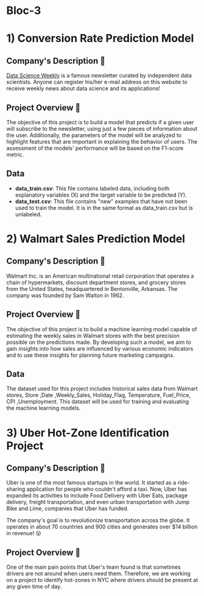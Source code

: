 # Bloc-3
# 1) Conversion Rate Prediction Model

## Company's Description 📇
[Data Science Weekly](www.datascienceweekly.org) is a famous newsletter curated by independent data scientists. Anyone can register his/her e-mail address on this website to receive weekly news about data science and its applications!

## Project Overview 🚧
The objective of this project is to build a model that predicts if a given user will subscribe to the newsletter, using just a few pieces of information about the user. Additionally, the parameters of the model will be analyzed to highlight features that are important in explaining the behavior of users. The assessment of the models' performance will be based on the F1-score metric.

## Data
- **data_train.csv**: This file contains labeled data, including both explanatory variables (X) and the target variable to be predicted (Y).
- **data_test.csv**: This file contains "new" examples that have not been used to train the model. It is in the same format as data_train.csv but is unlabeled.


# 2) Walmart Sales Prediction Model

## Company's Description 📇
Walmart Inc. is an American multinational retail corporation that operates a chain of hypermarkets, discount department stores, and grocery stores from the United States, headquartered in Bentonville, Arkansas. The company was founded by Sam Walton in 1962.

## Project Overview 🚧
The objective of this project is to build a machine learning model capable of estimating the weekly sales in Walmart stores with the best precision possible on the predictions made. By developing such a model, we aim to gain insights into how sales are influenced by various economic indicators and to use these insights for planning future marketing campaigns.

## Data
The dataset used for this project includes historical sales data from Walmart stores, Store	,Date	,Weekly_Sales,	Holiday_Flag,	Temperature,	Fuel_Price,	CPI	,Unemployment. This dataset will be used for training and evaluating the machine learning models.

# 3) Uber Hot-Zone Identification Project

## Company's Description 📇
Uber is one of the most famous startups in the world. It started as a ride-sharing application for people who couldn't afford a taxi. Now, Uber has expanded its activities to include Food Delivery with Uber Eats, package delivery, freight transportation, and even urban transportation with Jump Bike and Lime, companies that Uber has funded.

The company's goal is to revolutionize transportation across the globe. It operates in about 70 countries and 900 cities and generates over $14 billion in revenue! 😮

## Project Overview 🚧
One of the main pain points that Uber's team found is that sometimes drivers are not around when users need them. Therefore, we are working on a project to identify hot-zones in NYC where drivers should be present at any given time of day.


